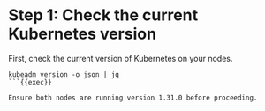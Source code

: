 # Step 1: Check the current Kubernetes version
First, check the current version of Kubernetes on your nodes.

```plain
kubeadm version -o json | jq
```{{exec}}

Ensure both nodes are running version 1.31.0 before proceeding.